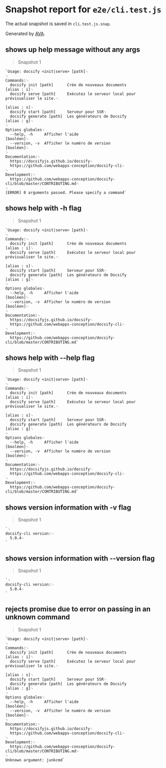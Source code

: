# Snapshot report for `e2e/cli.test.js`

The actual snapshot is saved in `cli.test.js.snap`.

Generated by [AVA](https://avajs.dev).

## shows up help message without any args

> Snapshot 1

    `Usage: docsify <init|serve> [path]␊
    ␊
    Commands:␊
      docsify init [path]      Crée de nouveaux documents                [alias : i]␊
      docsify serve [path]     Exécutez le serveur local pour prévisualiser le site.␊
                                                                         [alias : s]␊
      docsify start [path]     Serveur pour SSR␊
      docsify generate [path]  Les générateurs de Docsify                [alias : g]␊
    ␊
    Options globales␊
      --help, -h     Afficher l'aide                                       [booléen]␊
      --version, -v  Afficher le numéro de version                         [booléen]␊
    ␊
    Documentation:␊
      https://docsifyjs.github.io/docsify␊
      https://github.com/webapps-conception/docsify-cli␊
    ␊
    Development:␊
      https://github.com/webapps-conception/docsify-cli/blob/master/CONTRIBUTING.md␊
    ␊
    [ERROR] 0 arguments passed. Please specify a command`

## shows help with -h flag

> Snapshot 1

    `Usage: docsify <init|serve> [path]␊
    ␊
    Commands:␊
      docsify init [path]      Crée de nouveaux documents                [alias : i]␊
      docsify serve [path]     Exécutez le serveur local pour prévisualiser le site.␊
                                                                         [alias : s]␊
      docsify start [path]     Serveur pour SSR␊
      docsify generate [path]  Les générateurs de Docsify                [alias : g]␊
    ␊
    Options globales␊
      --help, -h     Afficher l'aide                                       [booléen]␊
      --version, -v  Afficher le numéro de version                         [booléen]␊
    ␊
    Documentation:␊
      https://docsifyjs.github.io/docsify␊
      https://github.com/webapps-conception/docsify-cli␊
    ␊
    Development:␊
      https://github.com/webapps-conception/docsify-cli/blob/master/CONTRIBUTING.md`

## shows help with --help flag

> Snapshot 1

    `Usage: docsify <init|serve> [path]␊
    ␊
    Commands:␊
      docsify init [path]      Crée de nouveaux documents                [alias : i]␊
      docsify serve [path]     Exécutez le serveur local pour prévisualiser le site.␊
                                                                         [alias : s]␊
      docsify start [path]     Serveur pour SSR␊
      docsify generate [path]  Les générateurs de Docsify                [alias : g]␊
    ␊
    Options globales␊
      --help, -h     Afficher l'aide                                       [booléen]␊
      --version, -v  Afficher le numéro de version                         [booléen]␊
    ␊
    Documentation:␊
      https://docsifyjs.github.io/docsify␊
      https://github.com/webapps-conception/docsify-cli␊
    ␊
    Development:␊
      https://github.com/webapps-conception/docsify-cli/blob/master/CONTRIBUTING.md`

## shows version information with -v flag

> Snapshot 1

    `␊
    docsify-cli version:␊
      5.0.4␊
    `

## shows version information with --version flag

> Snapshot 1

    `␊
    docsify-cli version:␊
      5.0.4␊
    `

## rejects promise due to error on passing in an unknown command

> Snapshot 1

    `Usage: docsify <init|serve> [path]␊
    ␊
    Commands:␊
      docsify init [path]      Crée de nouveaux documents                [alias : i]␊
      docsify serve [path]     Exécutez le serveur local pour prévisualiser le site.␊
                                                                         [alias : s]␊
      docsify start [path]     Serveur pour SSR␊
      docsify generate [path]  Les générateurs de Docsify                [alias : g]␊
    ␊
    Options globales␊
      --help, -h     Afficher l'aide                                       [booléen]␊
      --version, -v  Afficher le numéro de version                         [booléen]␊
    ␊
    Documentation:␊
      https://docsifyjs.github.io/docsify␊
      https://github.com/webapps-conception/docsify-cli␊
    ␊
    Development:␊
      https://github.com/webapps-conception/docsify-cli/blob/master/CONTRIBUTING.md␊
    ␊
    Unknown argument: junkcmd`
